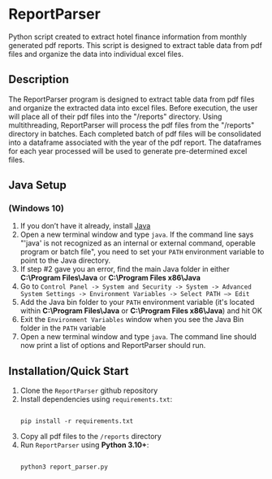 # ReportParser

Python script created to extract hotel finance information from monthly generated pdf reports. This script is designed to extract table data from pdf files and organize the data into individual excel files.

## Description

The ReportParser program is designed to extract table data from pdf files and organize the extracted data into excel files. Before execution, the user will place all of their pdf files into the "/reports" directory. Using multithreading, ReportParser will process the pdf files from the "/reports" directory in batches. Each completed batch of pdf files will be consolidated into a dataframe associated with the year of the pdf report. The dataframes for each year processed will be used to generate pre-determined excel files.

## Java Setup
### (Windows 10)
1. If you don’t have it already, install [Java](https://www.java.com/en/download/manual.jsp)
2. Open a new terminal window and type `java`. If the command line says "'java' is not recognized as an internal or external command, operable program or batch file", you need to set your `PATH` environment variable to point to the Java directory.
3. If step #2 gave you an error, find the main Java folder in either **C:\Program Files\Java** or **C:\Program Files x86\Java**
4. Go to `Control Panel -> System and Security -> System -> Advanced System Settings -> Environment Variables -> Select PATH –> Edit`
5. Add the Java bin folder to your `PATH` environment variable (it's located within **C:\Program Files\Java** or **C:\Program Files x86\Java**) and hit OK
6. Exit the `Environment Variables` window when you see the Java Bin folder in the `PATH` variable
7. Open a new terminal window and type `java`. The command line should now print a list of options and ReportParser should run.

## Installation/Quick Start

1. Clone the `ReportParser` github repository
2. Install dependencies using `requirements.txt`:
   ```
   
   pip install -r requirements.txt
   
   ```
3. Copy all pdf files to the `/reports` directory
4. Run `ReportParser` using __Python 3.10+__:
   ```
   
   python3 report_parser.py
   
   ```

